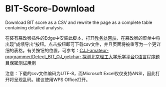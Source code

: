 # BIT-Score-Download
 Download BIT score as a CSV and rewrite the page as a complete table containing detailed analysis.  

在装有篡改猴插件的Edge中安装此脚本，打开[教务处网站](https://jwms.bit.edu.cn/jsxsd/kscj/cjcx_list)，在篡改猴的菜单中将 出现”成绩导出“按钮。点击按钮即可下载csv文件，并且页面将被重写为一个更详细的表格。有关按钮的位置，可参考：[CJJ-amateur-programmer/Detect_BIT_OJ_getchar: 探测北京理工大学乐学平台C语言程序题目保密测试用例](https://github.com/CJJ-amateur-programmer/Detect_BIT_OJ_getchar)

注意：下载的csv文件编码为UTF-8，而Microsoft Excel仅仅支持ANSI，因此打开将呈现乱码。建议使用WPS Office打开。
